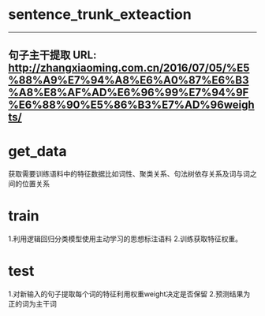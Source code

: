 # sentence_trunk_exteaction
---
句子主干提取
URL: http://zhangxiaoming.com.cn/2016/07/05/%E5%88%A9%E7%94%A8%E6%A0%87%E6%B3%A8%E8%AF%AD%E6%96%99%E7%94%9F%E6%88%90%E5%86%B3%E7%AD%96weights/
---
# get_data
获取需要训练语料中的特征数据比如词性、聚类关系、句法树依存关系及词与词之间的位置关系
# train
1.利用逻辑回归分类模型使用主动学习的思想标注语料
2.训练获取特征权重。
# test
1.对新输入的句子提取每个词的特征利用权重weight决定是否保留
2.预测结果为正的词为主干词
